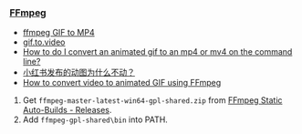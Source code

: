 ### [FFmpeg](https://www.ffmpeg.org/)

- [ffmpeg GIF to MP4](https://gist.github.com/gvoze32/95f96992a443e73c4794c342a44e0811)
- [gif.to.video](https://github.com/kinglisky/gif.to.video/blob/master/doc.md)
- [How to do I convert an animated gif to an mp4 or mv4 on the command line?](https://unix.stackexchange.com/questions/40638/how-to-do-i-convert-an-animated-gif-to-an-mp4-or-mv4-on-the-command-line)
- [小红书发布的动图为什么不动？](https://www.bilibili.com/read/cv21625230/)
- [How to convert video to animated GIF using FFmpeg](https://shotstack.io/learn/convert-video-gif-ffmpeg/)

1. Get `ffmpeg-master-latest-win64-gpl-shared.zip` from [FFmpeg Static Auto-Builds - Releases](https://github.com/BtbN/FFmpeg-Builds/releases).
2. Add `ffmpeg-gpl-shared\bin` into PATH.